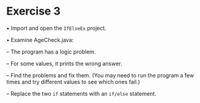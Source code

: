 # Exercise 3 
• Import and open the `IfElseEx` project.

• Examine AgeCheck.java:

– The program has a logic problem. 

– For some values, it prints the wrong answer. 

– Find the problems and fix them. (You may need to run the program a few times and 
try different values to see which ones fail.)

– Replace the two `if` statements with an `if/else` statement.